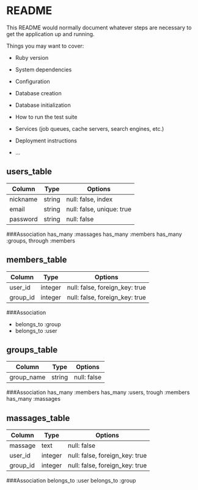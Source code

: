 # README

This README would normally document whatever steps are necessary to get the
application up and running.

Things you may want to cover:

* Ruby version

* System dependencies

* Configuration

* Database creation

* Database initialization

* How to run the test suite

* Services (job queues, cache servers, search engines, etc.)

* Deployment instructions

* ...

## users_table
|Column|Type|Options|
|------|----|-------|
|nickname|string|null: false, index|
|email|string|null: false, unique: true|
|password|string|null: false|

###Association
has_many :massages
has_many :members
has_many :groups, through :members

## members_table
|Column|Type|Options|
|------|----|-------|
|user_id|integer|null: false, foreign_key: true|
|group_id|integer|null: false, foreign_key: true|

###Association
- belongs_to :group
- belongs_to :user

## groups_table
|Column|Type|Options|
|------|----|-------|
|group_name|string|null: false|

###Association
has_many :members
has_many :users, trough :members
has_many :massages

## massages_table
|Column|Type|Options|
|------|----|-------|
|massage|text|null: false|
|user_id|integer|null: false, foreign_key: true|
|group_id|integer|null: false, foreign_key: true|

###Association
belongs_to :user
belongs_to :group
